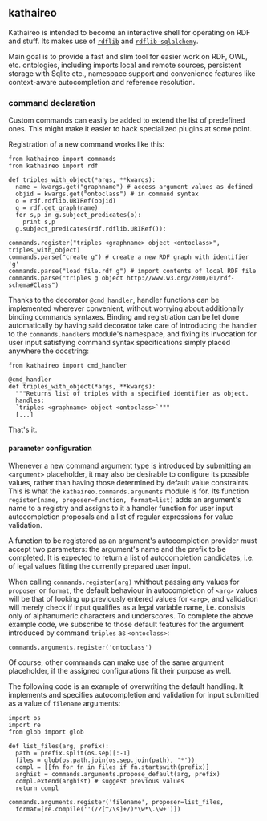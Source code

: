 ## kathaireo ##

Kathaireo is intended to become an interactive shell 
for operating on RDF and stuff. Its makes use of 
[`rdflib`][rdflib] and
[`rdflib-sqlalchemy`][rdflib-sqlalchemy]. 

Main goal is to provide a fast and slim tool
for easier work on RDF, OWL, etc. ontologies, including imports local 
and remote sources, persistent storage with Sqlite etc., 
namespace support and convenience features like context-aware 
autocompletion and reference resolution.


### command declaration ###

Custom commands can easily be added to extend the list of predefined ones.
This might make it easier to hack specialized plugins at some point.

Registration of a new command works like this:

    from kathaireo import commands
    from kathaireo import rdf
    
    def triples_with_object(*args, **kwargs):
      name = kwargs.get("graphname") # access argument values as defined
      objid = kwargs.get("ontoclass") # in command syntax
      o = rdf.rdflib.URIRef(objid)
      g = rdf.get_graph(name)
      for s,p in g.subject_predicates(o):
        print s,p
      g.subject_predicates(rdf.rdflib.URIRef()):
    
    commands.register("triples <graphname> object <ontoclass>", triples_with_object)
    commands.parse("create g") # create a new RDF graph with identifier 'g'
    commands.parse("load file.rdf g") # import contents of local RDF file
    commands.parse("triples g object http://www.w3.org/2000/01/rdf-schema#Class")

Thanks to the decorator `@cmd_handler`, handler functions can be
implemented wherever convenient, without worrying about additionally binding
commands syntaxes. Binding and registration can be let done automatically
by having said decorator take care of introducing the handler to the `commands.handlers` module's
namespace, and fixing its invocation for user input satisfying command syntax specifications
simply placed anywhere the docstring:

    from kathaireo import cmd_handler
    
    @cmd_handler
    def triples_with_object(*args, **kwargs):
      """Returns list of triples with a specified identifier as object.
      handles:
      `triples <graphname> object <ontoclass>`"""
      [...]

That's it.


#### parameter configuration ####

Whenever a new command argument type is introduced by submitting an 
`<argument>` placeholder, it may also be desirable to configure its possible 
values, rather than having those determined by default value constraints. This is what the `kathaireo.commands.arguments` module is for. 
Its function `register(name, proposer=function, format=list)` adds an argument's name to a registry
and assigns to it a handler function for user input autocompletion proposals and a list
of regular expressions for value validation.

A function to be registered as an argument's autocompletion provider must 
accept two parameters: the argument's name and the prefix to be completed. It is
expected to return a list of autocompletion candidates, i.e. of legal values fitting the currently prepared user input.

When calling `commands.register(arg)` whithout passing any values for 
`proposer` or `format`, the default behaviour in autocompletion of `<arg>` 
values will be that of looking up previously entered values for `<arg>`, and
validation will merely check if input qualifies as a legal variable name, i.e. 
consists only of alphanumeric characters and underscores. To complete the above
example code, we subscribe to those default features for the argument
introduced by command `triples` as `<ontoclass>`:

	commands.arguments.register('ontoclass')

Of course, other commands can make use of the same argument placeholder, if the
assigned configurations fit their purpose as well.

The following code is an example of overwriting the default handling. It 
implements and specifies autocompletion and validation for input submitted as
a value of `filename` arguments:

	import os
	import re
	from glob import glob

	def list_files(arg, prefix):
	  path = prefix.split(os.sep)[:-1]
	  files = glob(os.path.join(os.sep.join(path), '*'))
	  compl = [[fn for fn in files if fn.startswith(prefix)]
	  arghist = commands.arguments.propose_default(arg, prefix)
	  compl.extend(arghist) # suggest previous values
	  return compl

	commands.arguments.register('filename', proposer=list_files, 
	  format=[re.compile(''(/?[^/\s]+/)*\w*\.\w+')])


[rdflib]: https://github.com/RDFLib/rdflib
[rdflib-sqlalchemy]: https://github.com/RDFLib/rdflib-sqlalchemy
